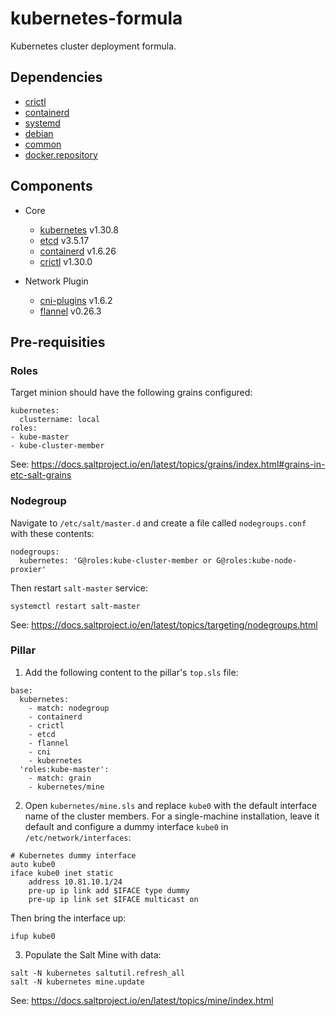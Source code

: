 kubernetes-formula
==================

Kubernetes cluster deployment formula.

## Dependencies

* [crictl](../../../../crictl-formula)
* [containerd](../../../../containerd-formula)
* [systemd](../../../../systemd-formula)
* [debian](../../../../debian-formula)
* [common](../../../../../salt/common)
* [docker.repository](../../../../docker-formula/-/blob/master/docker/repository.sls?ref_type=heads)


## Components

- Core
  - [kubernetes](https://github.com/kubernetes/kubernetes) v1.30.8
  - [etcd](https://github.com/etcd-io/etcd) v3.5.17
  - [containerd](https://containerd.io/) v1.6.26
  - [crictl](https://github.com/kubernetes-sigs/cri-tools) v1.30.0

- Network Plugin
  - [cni-plugins](https://github.com/containernetworking/plugins) v1.6.2
  - [flannel](https://github.com/flannel-io/flannel) v0.26.3

## Pre-requisities

### Roles

Target minion should have the following grains configured:

```
kubernetes:
  clustername: local
roles:
- kube-master
- kube-cluster-member
```

See: https://docs.saltproject.io/en/latest/topics/grains/index.html#grains-in-etc-salt-grains

### Nodegroup

Navigate to `/etc/salt/master.d` and create a file called `nodegroups.conf` with these contents:

```
nodegroups:
  kubernetes: 'G@roles:kube-cluster-member or G@roles:kube-node-proxier'
```

Then restart `salt-master` service:

```shell
systemctl restart salt-master
```

See: https://docs.saltproject.io/en/latest/topics/targeting/nodegroups.html

### Pillar

1. Add the following content to the pillar's `top.sls` file:

```
base:
  kubernetes:
    - match: nodegroup
    - containerd
    - crictl
    - etcd
    - flannel
    - cni
    - kubernetes
  'roles:kube-master':
    - match: grain
    - kubernetes/mine
```

2. Open `kubernetes/mine.sls` and replace `kube0` with the default interface name of the cluster members.
For a single-machine installation, leave it default and configure a dummy interface `kube0` in `/etc/network/interfaces`:

```
# Kubernetes dummy interface
auto kube0
iface kube0 inet static
	address 10.81.10.1/24
	pre-up ip link add $IFACE type dummy
	pre-up ip link set $IFACE multicast on
```

Then bring the interface up:

```shell
ifup kube0
```

3. Populate the Salt Mine with data:

```shell
salt -N kubernetes saltutil.refresh_all
salt -N kubernetes mine.update
```

See: https://docs.saltproject.io/en/latest/topics/mine/index.html

